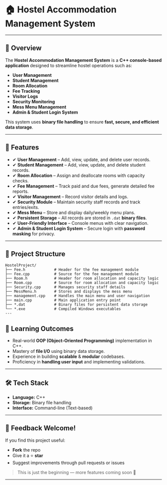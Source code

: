 # 🏠 Hostel Accommodation Management System

---

## 📌 Overview  
The **Hostel Accommodation Management System** is a **C++ console-based application** designed to streamline hostel operations such as: 
- **User Management**
- **Student Management**  
- **Room Allocation**  
- **Fee Tracking**  
- **Visitor Logs**  
- **Security Monitoring**  
- **Mess Menu Management**
-  **Admin & Student Login System**

This system uses **binary file handling** to ensure **fast, secure, and efficient data storage**.

---

## 🚀 Features  

- ✔ **User Management** – Add, view, update, and delete user records.  
- ✔ **Student Management** – Add, view, update, and delete student records.  
- ✔ **Room Allocation** – Assign and deallocate rooms with capacity checks.  
- ✔ **Fee Management** – Track paid and due fees, generate detailed fee reports.  
- ✔ **Visitor Management** – Record visitor details and logs.  
- ✔ **Security Module** – Maintain security staff records and track entries/exits.  
- ✔ **Mess Menu** – Store and display daily/weekly menu plans.  
- ✔ **Persistent Storage** – All records are stored in `.dat` **binary files**.  
- ✔ **User-Friendly Interface** – Console menus with clear navigation.  
- ✔ **Admin & Student Login System** – Secure login with **password masking** for privacy.

---

## 📂 Project Structure

```plaintext
HostelProject/
├── Fee.h             # Header for the fee management module
├── Fee.cpp           # Source for the fee management module
├── Room.h            # Header for room allocation and capacity logic
├── Room.cpp          # Source for room allocation and capacity logic
├── Security.cpp      # Manages security staff details
├── MessMenu.h        # Stores and displays the mess menu
├── management.cpp    # Handles the main menu and user navigation
├── main.cpp          # Main application entry point
├── *.dat             # Binary files for persistent data storage
└── *.exe             # Compiled Windows executables
---
```
## 🎯 Learning Outcomes  
- Real-world **OOP (Object-Oriented Programming)** implementation in C++.  
- Mastery of **file I/O** using binary data storage.  
- Experience in building **scalable** & **modular** codebases.  
- Proficiency in **handling user input** and implementing validations.

---


## 🛠️ Tech Stack  
- **Language:** C++  
- **Storage:** Binary file handling  
- **Interface:** Command-line (Text-based)

---

## 💬 Feedback Welcome!  
If you find this project useful:  
- **Fork** the repo  
- Give it a ⭐ **star**  
- Suggest improvements through pull requests or issues  

> This is just the beginning — more features coming soon 🚀

---


